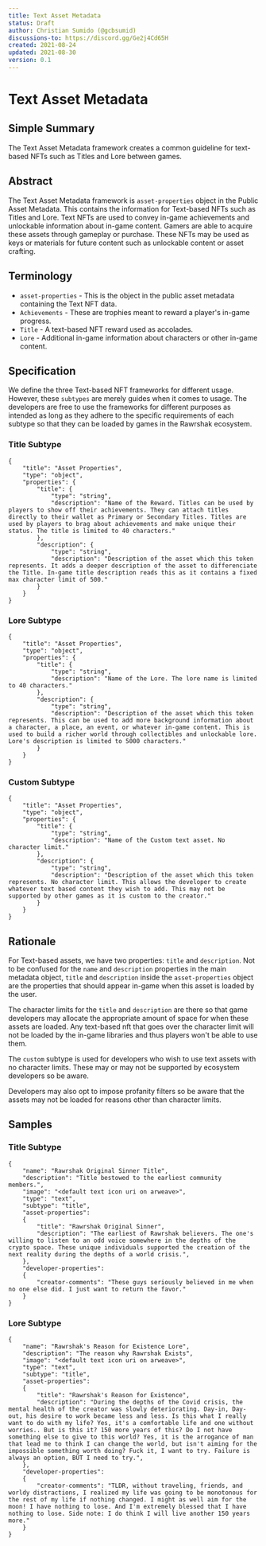 ```yaml
---
title: Text Asset Metadata
status: Draft
author: Christian Sumido (@gcbsumid)
discussions-to: https://discord.gg/Ge2j4Cd65H
created: 2021-08-24
updated: 2021-08-30
version: 0.1
---
```


# Text Asset Metadata

## Simple Summary

The Text Asset Metadata framework creates a common guideline for text-based NFTs such as Titles and Lore between games.

## Abstract

The Text Asset Metadata framework is `asset-properties` object in the Public Asset Metadata. This contains the information for Text-based NFTs such as Titles and Lore. Text NFTs are used to convey in-game achievements and unlockable information about in-game content. Gamers are able to acquire these assets through gameplay or purchase. These NFTs may be used as keys or materials for future content such as unlockable content or asset crafting. 

## Terminology 

* `asset-properties` - This is the object in the public asset metadata containing the Text NFT data.
* `Achievements` - These are trophies meant to reward a player's in-game progress. 
* `Title` - A text-based NFT reward used as accolades.
* `Lore` - Additional in-game information about characters or other in-game content.

## Specification 

We define the three Text-based NFT frameworks for different usage. However, these `subtypes` are merely guides when it comes to usage. The developers are free to use the frameworks for different purposes as intended as long as they adhere to the specific requirements of each subtype so that they can be loaded by games in the Rawrshak ecosystem. 

### Title Subtype
```
{
    "title": "Asset Properties",
    "type": "object",
    "properties": {
        "title": {
            "type": "string",
            "description": "Name of the Reward. Titles can be used by players to show off their achievements. They can attach titles directly to their wallet as Primary or Secondary Titles. Titles are used by players to brag about achievements and make unique their status. The title is limited to 40 characters."
        },
        "description": {
            "type": "string",
            "description": "Description of the asset which this token represents. It adds a deeper description of the asset to differenciate the Title. In-game title description reads this as it contains a fixed max character limit of 500."
        }
    }
}
```

### Lore Subtype
```
{
    "title": "Asset Properties",
    "type": "object",
    "properties": {
        "title": {
            "type": "string",
            "description": "Name of the Lore. The lore name is limited to 40 characters."
        },
        "description": {
            "type": "string",
            "description": "Description of the asset which this token represents. This can be used to add more background information about a character, a place, an event, or whatever in-game content. This is used to build a richer world through collectibles and unlockable lore. Lore's description is limited to 5000 characters."
        }
    }
}
```


### Custom Subtype
```
{
    "title": "Asset Properties",
    "type": "object",
    "properties": {
        "title": {
            "type": "string",
            "description": "Name of the Custom text asset. No character limit."
        },
        "description": {
            "type": "string",
            "description": "Description of the asset which this token represents. No character limit. This allows the developer to create whatever text based content they wish to add. This may not be supported by other games as it is custom to the creator."
        }
    }
}
```

## Rationale

For Text-based assets, we have two properties: `title` and `description`. Not to be confused for the `name` and `description` properties in the main metadata object, `title` and `description` inside the `asset-properties` object are the properties that should appear in-game when this asset is loaded by the user. 

The character limits for the `title` and `description` are there so that game developers may allocate the appropriate amount of space for when these assets are loaded. Any text-based nft that goes over the character limit will not be loaded by the in-game libraries and thus players won't be able to use them. 

The `custom` subtype is used for developers who wish to use text assets with no character limits. These may or may not be supported by ecosystem developers so be aware.

Developers may also opt to impose profanity filters so be aware that the assets may not be loaded for reasons other than character limits.

## Samples

### Title Subtype
```
{
    "name": "Rawrshak Original Sinner Title",
    "description": "Title bestowed to the earliest community members.",
    "image": "<default text icon uri on arweave>",
    "type": "text",
    "subtype": "title",
    "asset-properties": 
    {
        "title": "Rawrshak Original Sinner",
        "description": "The earliest of Rawrshak believers. The one's willing to listen to an odd voice somewhere in the depths of the crypto space. These unique individuals supported the creation of the next reality during the depths of a world crisis.",
    },
    "developer-properties":
    {
        "creator-comments": "These guys seriously believed in me when no one else did. I just want to return the favor."
    }
}
```

### Lore Subtype
```
{
    "name": "Rawrshak's Reason for Existence Lore",
    "description": "The reason why Rawrshak Exists",
    "image": "<default text icon uri on arweave>",
    "type": "text",
    "subtype": "title",
    "asset-properties": 
    {
        "title": "Rawrshak's Reason for Existence",
        "description": "During the depths of the Covid crisis, the mental health of the creator was slowly deteriorating. Day-in, Day-out, his desire to work became less and less. Is this what I really want to do with my life? Yes, it's a comfortable life and one without worries.. But is this it? 150 more years of this? Do I not have something else to give to this world? Yes, it is the arrogance of man that lead me to think I can change the world, but isn't aiming for the impossible something worth doing? Fuck it, I want to try. Failure is always an option, BUT I need to try.",
    },
    "developer-properties":
    {
        "creator-comments": "TLDR, without traveling, friends, and worldy distractions, I realized my life was going to be monotonous for the rest of my life if nothing changed. I might as well aim for the moon! I have nothing to lose. And I'm extremely blessed that I have nothing to lose. Side note: I do think I will live another 150 years more."
    }
}
```